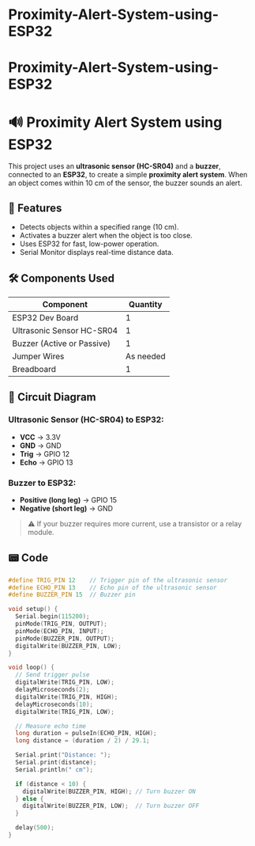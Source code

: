 # Proximity-Alert-System-using-ESP32
# Proximity-Alert-System-using-ESP32
# 🔊 Proximity Alert System using ESP32

This project uses an **ultrasonic sensor (HC-SR04)** and a **buzzer**, connected to an **ESP32**, to create a simple **proximity alert system**. When an object comes within 10 cm of the sensor, the buzzer sounds an alert.

## 🚀 Features

- Detects objects within a specified range (10 cm).
- Activates a buzzer alert when the object is too close.
- Uses ESP32 for fast, low-power operation.
- Serial Monitor displays real-time distance data.

## 🛠️ Components Used

| Component            | Quantity |
|----------------------|----------|
| ESP32 Dev Board      | 1        |
| Ultrasonic Sensor HC-SR04 | 1        |
| Buzzer (Active or Passive) | 1        |
| Jumper Wires         | As needed |
| Breadboard           | 1        |

## 🔌 Circuit Diagram

### Ultrasonic Sensor (HC-SR04) to ESP32:
- **VCC** → 3.3V
- **GND** → GND
- **Trig** → GPIO 12
- **Echo** → GPIO 13

### Buzzer to ESP32:
- **Positive (long leg)** → GPIO 15
- **Negative (short leg)** → GND

> ⚠️ If your buzzer requires more current, use a transistor or a relay module.

## 📟 Code

```cpp
#define TRIG_PIN 12    // Trigger pin of the ultrasonic sensor
#define ECHO_PIN 13    // Echo pin of the ultrasonic sensor
#define BUZZER_PIN 15  // Buzzer pin

void setup() {
  Serial.begin(115200);
  pinMode(TRIG_PIN, OUTPUT);
  pinMode(ECHO_PIN, INPUT);
  pinMode(BUZZER_PIN, OUTPUT);
  digitalWrite(BUZZER_PIN, LOW);
}

void loop() {
  // Send trigger pulse
  digitalWrite(TRIG_PIN, LOW);
  delayMicroseconds(2);
  digitalWrite(TRIG_PIN, HIGH);
  delayMicroseconds(10);
  digitalWrite(TRIG_PIN, LOW);

  // Measure echo time
  long duration = pulseIn(ECHO_PIN, HIGH);
  long distance = (duration / 2) / 29.1;

  Serial.print("Distance: ");
  Serial.print(distance);
  Serial.println(" cm");

  if (distance < 10) {
    digitalWrite(BUZZER_PIN, HIGH); // Turn buzzer ON
  } else {
    digitalWrite(BUZZER_PIN, LOW);  // Turn buzzer OFF
  }

  delay(500);
}
